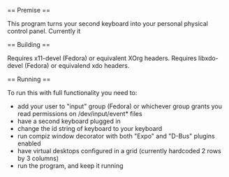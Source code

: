 == Premise ==

This program turns your second keyboard into your personal physical control panel.
Currently it

== Building ==

Requires x11-devel (Fedora) or equivalent XOrg headers.
Requires libxdo-devel (Fedora) or equivalend xdo headers.

== Running ==

To run this with full functionality you need to:

- add your user to "input" group (Fedora) or whichever group grants you read permissions on /dev/input/event* files
- have a second keyboard plugged in
- change the id string of keyboard to your keyboard
- run compiz window decorator with both "Expo" and "D-Bus" plugins enabled
- have virtual desktops configured in a grid (currently hardcoded 2 rows by 3 columns)
- run the program, and keep it running